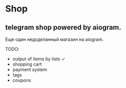 # Shop

## telegram shop powered by aiogram.
Еще один недоделанный магазин на aiogram.

TODO:
- output of items by lists ✓
- shopping cart
- payment system
- tags
- coupons
